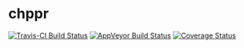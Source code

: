 # chppr

[![Travis-CI Build Status](https://travis-ci.org/arcvetkovic/chppr.svg?branch=master)](https://travis-ci.org/arcvetkovic/chppr)
[![AppVeyor Build Status](https://ci.appveyor.com/api/projects/status/github/arcvetkovic/chppr?branch=master&svg=true)](https://ci.appveyor.com/project/arcvetkovic/chppr)
[![Coverage Status](https://img.shields.io/codecov/c/github/arcvetkovic/chppr/master.svg)](https://codecov.io/github/arcvetkovic/chppr?branch=master)
